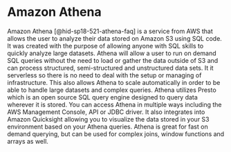 Amazon Athena
=============

Amazon Athena [@hid-sp18-521-athena-faq] is a service from AWS that
allows the user to analyze their data stored on Amazon S3 using SQL
code. It was created with the purpose of allowing anyone with SQL skills
to quickly analyze large datasets. Athena will allow a user to run on
demand SQL queries without the need to load or gather the data outside
of S3 and can process structured, semi-structured and unstructured data
sets. It it serverless so there is no need to deal with the setup or
managing of infrastructure. This also allows Athena to scale
automatically in order to be able to handle large datasets and complex
queries. Athena utilizes Presto which is an open source SQL query engine
designed to query data wherever it is stored. You can access Athena in
multiple ways including the AWS Management Console, API or JDBC driver.
It also integrates into Amazon Quicksight allowing you to visualize the
data stored in your S3 environment based on your Athena queries. Athena
is great for fast on demand querying, but can be used for complex joins,
window functions and arrays as well.
